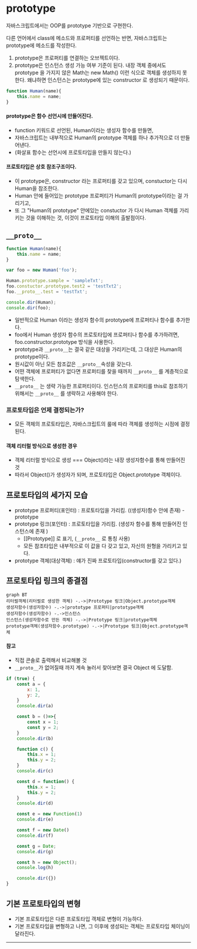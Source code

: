 # prototype

자바스크립트에서는 OOP를 prototype 기반으로 구현한다.

다른 언어에서 class에 메소드와 프로퍼티를 선언하는 반면, 자바스크립트는 prototype에 메소드를 작성한다.



1. prototype은 프로퍼티를 연결하는 오브젝트이다. 
2. prototype은 인스턴스 생성 가능 여부 기준이 된다. 
   내장 객체 중에서도 prototype 을 가지지 않은 Math는 new Math() 이런 식으로 객체를 생성하지 못한다. 
   왜냐하면 인스턴스는 prototype에 있는 constructor 로 생성되기 때문이다. 





```javascript
function Human(name){
    this.name = name;
}
```



#### prototype은 함수 선언시에 만들어진다. 

- function 키워드로 선언된, Human이라는 생성자 함수를 만들면, 
- 자바스크립트는 내부적으로 Human의 prototype 객체를 하나 추가적으로 더 만들어낸다. 
- (화살표 함수는 선언시에 프로토타입을 만들지 않는다.)



#### 프로토타입은 상호 참조구조이다.

- 이 prototype은,  constructor 라는 프로퍼티를 갖고 있으며, constuctor는 다시 Human을 참조한다. 
- Human 안에 들어있는 prototype 프로퍼티가 Human의 prototype이라는 걸 가리기고, 
- 또 그 "Human의 prototype" 안에있는 constuctor 가 다시 Human 객체를 가리키는 것을 이해하는 것, 이것이 프로토타입 이해의 출발점이다. 



## `__proto__`

```javascript
function Human(name){
    this.name = name;
}

var foo = new Human('foo');

Human.prototype.sample = 'sampleTxt';
foo.constuctor.prototype.test2 = 'testTxt2';
foo.__proto__.test = 'testTxt';

console.dir(Human);
console.dir(foo);
```

- 일반적으로 Human 이라는 생성자 함수의 prototype에 프로퍼티나 함수를 추가한다. 
- foo에서 Human 생성자 함수의 프로토타입에 프로퍼티나 함수를 추가하려면, foo.constructor.prototype 방식을 사용한다.
- prototype과 `__proto__`는 결국 같은 대상을 가리키는데, 그 대상은 Human의 prototype이다.
- 원시값이 아닌 모든 참조값은 `__proto__`속성을 갖는다.
- 어떤 객체에 프로퍼티가 없다면 프로퍼티를 찾을 때까지  `__proto__` 를 계층적으로 탐색한다.
-  `__proto__` 는 생략 가능한 프로퍼티이다. 인스턴스의 프로퍼티를 this로 참조하기 위해서는  `__proto__` 를 생략하고 사용해야 한다. 



### 프로토타입은 언제 결정되는가?

- 모든 객체의 프로토타입은, 자바스크립트의 룰에 따라 객체를 생성하는 시점에 결정된다. 



#### 객체 리터럴 방식으로 생성한 경우 

- 객체 리터럴 방식으로 생성 === Object()라는 내장 생성자함수를 통해 만들어진 것
- 따라서  Object()가 생성자가 되며, 프로토타입은 Object.prototype 객체이다. 



## 프로토타입의 세가지 모습

- prototype 프로퍼티(포인터) :  프로토타입을 가리킴. ((생성자)함수 안에 존재) - prototype
- prototype 링크(포인터) : 프로토타입을 가리킴. (생성자 함수를 통해 만들어진 인스턴스에 존재 ) 
  - [[Prototype]] 로 표기, (`__proto__` 로 통칭 사용)
  - 모든 참조타입은 내부적으로 이 값을 다 갖고 있고, 자신의 원형을 가리키고 있다.
- prototype 객체(대상객체) : 얘가 진짜 프로토타입(constructor를 갖고 있다.)



## 프로토타입 링크의 종결점

```mermaid
graph BT
리터럴객체(리터럴로 생성한 객체) -.->|Prototype 링크|Object.prototype객체
생성자함수(생성자함수) -.->|prototype 프로퍼티|prototype객체
생성자함수(생성자함수) -.->인스턴스
인스턴스(생성자함수로 만든 객체) -.->|Prototype 링크|prototype객체
prototype객체(생성자함수.prototype) -.->|Prototype 링크|Object.prototype객체
```



#### 참고 

- 직접 콘솔로 출력해서 비교해볼 것
- `__proto__`가 없어질때 까지 계속 눌러서 찾아보면 결국 Object 에 도달함.

```javascript
if (true) {
    const a = {
        x: 1,
        y: 2,
    }
    console.dir(a)

    const b = ()=>{
        const x = 1;
        const y = 2;
    }
    console.dir(b)

    function c() {
        this.x = 1;
        this.y = 2;
    }
    console.dir(c)

    const d = function() {
        this.x = 1;
        this.y = 2;
    }
    console.dir(d)

    const e = new Function(1)
    console.dir(e)

    const f = new Date()
    console.dir(f)

    const g = Date;
    console.dir(g)

    const h = new Object();
    console.log(h)

    console.dir({})
}
```





## 기본 프로토타입의 변형

- 기본 프로토타입은 다른 프로토타입 객체로 변형이 가능하다. 
- 기본 프로토타입을 변형하고 나면, 그 이후에 생성되는 객체는 프로토타입 체이닝이 달라진다. 



---



